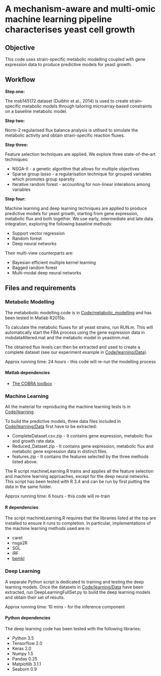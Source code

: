 # A mechanism-aware and multi-omic machine learning pipeline characterises yeast cell growth

## Objective 

This code uses strain-specific metabolic modelling coupled with gene expression data to produce predictive models for yeast growth.


## Workflow

**Step one:**

The msb145172 dataset (Duibhir et al., 2014) is used to create strain-specific metabolic models through tailoring microarray-based constraints on a baseline metabolic model. 

**Step two:**

Norm-2 regularised flux balance analysis is utilised to simulate the metabolic activity and obtain strain-specific reaction fluxes.

**Step three:**

Feature selection techniques are applied. We explore three state-of-the-art techniques:

* NSGA-II - a genetic algorithm that allows for multiple objectives
* Sparse group lasso - a regularisation technique for grouped variables which promotes group sparsity
* Iterative random forest - accounting for non-linear interations among variables

**Step four:**

Machine learning and deep learning techniques are applied to produce predictive models for yeast growth, starting from gene expression, metabolic flux and both together. We use early, intermediate and late data integration, exploring the following baseline methods: 

* Support vector regression
* Random forest 
* Deep neural networks 

Their multi-view counterparts are:

* Bayesian efficient multiple kernel learning
* Bagged random forest
* Multi-modal deep neural networks


## Files and requirements

### Metabolic Modelling 

The metabobolic modelling code is in [Code/metabolic_modelling](Code/metabolic_modelling) and has been tested in Matlab R2015b. 

To calculate the metabolic fluxes for all yeast strains, run RUN.m. This will automatically start the FBA process using the gene expression data in msbdataAltered.mat and the metabolic model in yeastmm.mat. 

The obtained flux levels can then be extracted and used to create a complete dataset (see our experiment example in [Code/learning/Data](Code/learning/Data)).

Approx running time: 24 hours - this code will re-run the modelling process

#### Matlab dependencies

* [The COBRA toolbox](https://opencobra.github.io/cobratoolbox/latest/)


### Machine Learning

All the material for reproducing the machine learning tests is in [Code/learning](Code/learning).

To build the predictive models, three data files included in [Code/learning/Data](Code/learning/Data) first have to be extracted: 

* CompleteDataset.csv.zip - It contains gene expression, metabolic flux and growth rate data.
* Reduced_Dataset.zip - It contains gene expression, metabolic flux and metabolic gene expression data in distinct files.
* features.zip - It contains the features selected by the three methods listed above.

The R script machineLearning.R trains and applies all the feature selection and machine learning approaches, except for the deep neural networks. This script has been tested with R 3.4 and can be run by first putting the data in the same folder. 

Approx running time: 6 hours - this code will re-train

#### R dependencies

The script machineLearning.R requires that the libraries listed at the top are installed to ensure it runs to completion. In particular, implementations of the machine learning methods used are in:

* caret
* nsga2R
* SGL
* iRF
* [bemkl](https://github.com/mehmetgonen/bemkl)


### Deep Learning

A separate Python script is dedicated to training and testing the deep learning models. Once the datasets in [Code/learning/Data](Code/learning/Data) have been extracted, run DeepLearningFullSet.py to build the deep learning models and obtain their set of results. 

Approx running time: 10 mins - for the inference component

#### Python dependencies

The deep learning code has been tested with the following libraries:
* Python 3.5
* Tensorflow 2.0 
* Keras 2.0
* Numpy 1.5
* Pandas 0.25
* Matplotlib 3.1.1
* Seaborn 0.9





